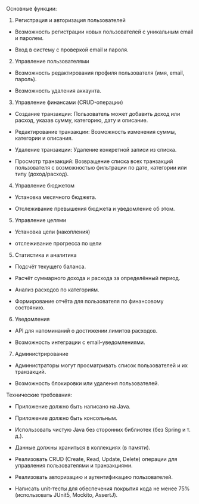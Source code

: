 Основные функции:

1. Регистрация и авторизация пользователей

- Возможность регистрации новых пользователей с уникальным email и паролем.

- Вход в систему с проверкой email и пароля.

2. Управление пользователями

- Возможность редактирования профиля пользователя (имя, email, пароль).

- Возможность удаления аккаунта.

3. Управление финансами (CRUD-операции)

- Создание транзакции: Пользователь может добавить доход или расход, указав сумму, категорию, дату и описание.

- Редактирование транзакции: Возможность изменения суммы, категории и описания.

- Удаление транзакции: Удаление конкретной записи из списка.

- Просмотр транзакций: Возвращение списка всех транзакций пользователя с возможностью фильтрации по дате, категории или типу (доход/расход).

4. Управление бюджетом

- Установка месячного бюджета.

- Отслеживание превышения бюджета и уведомление об этом.

5. Управление целями

- Установка цели (накопления)

- отслеживание прогресса по цели

5. Статистика и аналитика

- Подсчёт текущего баланса.

- Расчёт суммарного дохода и расхода за определённый период.

- Анализ расходов по категориям.

- Формирование отчёта для пользователя по финансовому состоянию.

6. Уведомления

- API для напоминаний о достижении лимитов расходов.

- Возможность интеграции с email-уведомлениями.

7. Администрирование

- Администраторы могут просматривать список пользователей и их транзакций.

- Возможность блокировки или удаления пользователей.



Технические требования:

- Приложение должно быть написано на Java.

- Приложение должно быть консольным.

- Использовать чистую Java без сторонних библиотек (без Spring и т. д.).

- Данные должны храниться в коллекциях (в памяти).

- Реализовать CRUD (Create, Read, Update, Delete) операции для управления пользователями и транзакциями.

- Реализовать авторизацию и аутентификацию пользователей.

- Написать unit-тесты для обеспечения покрытия кода не менее 75% (использовать JUnit5, Mockito, AssertJ).
